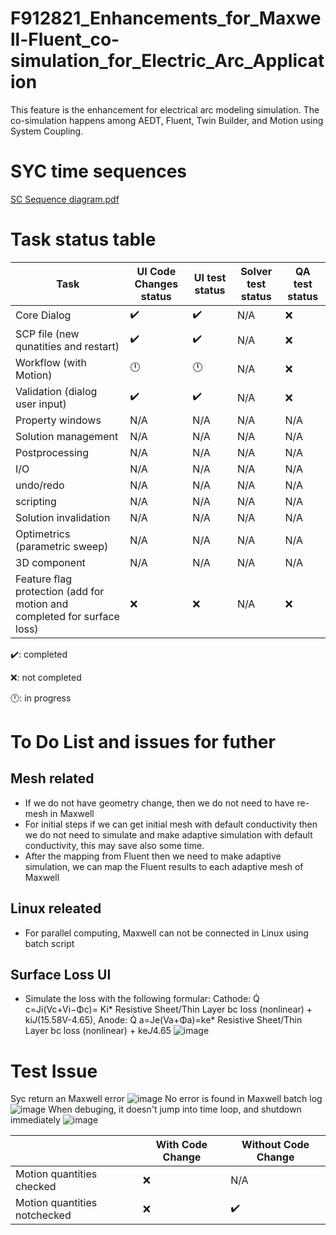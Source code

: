 # F912821_Enhancements_for_Maxwell-Fluent_co-simulation_for_Electric_Arc_Application
This feature is the enhancement for electrical arc modeling simulation. The co-simulation happens among AEDT, Fluent, Twin Builder, and Motion using System Coupling. 

# SYC time sequences
[SC Sequence diagram.pdf](https://github.com/ansysmengli/F912821_Enhancements_for_Maxwell-Fluent_co-simulation_for_Electric_Arc_Application/files/14027905/SC.Sequence.diagram.pdf)



# Task status table
| Task   |   UI Code Changes status |  UI test status |  Solver test status |  QA test status |    
|----------------|---------|---------|---------|---------|
| Core Dialog | :heavy_check_mark:  | :heavy_check_mark: | N/A | ❌
| SCP file (new qunatities and restart)  | :heavy_check_mark:  | :heavy_check_mark: | N/A | ❌
| Workflow (with Motion)  | 🕛  | 🕛 | N/A | ❌
| Validation (dialog user input)  | :heavy_check_mark:  | :heavy_check_mark: | N/A | ❌
| Property windows | N/A  | N/A | N/A | N/A
| Solution management | N/A  | N/A  | N/A | N/A
| Postprocessing | N/A   | N/A  | N/A | N/A
| I/O | N/A  | N/A | N/A | N/A
| undo/redo | N/A  | N/A | N/A | N/A
| scripting | N/A  | N/A | N/A | N/A
| Solution invalidation | N/A  |  N/A  | N/A | N/A
| Optimetrics (parametric sweep)  | N/A  | N/A | N/A | N/A
| 3D component | N/A  | N/A | N/A | N/A
| Feature flag protection (add for motion and completed for surface loss)  | ❌  | ❌ | N/A | ❌

:heavy_check_mark:: completed

❌: not completed

🕛: in progress


# To Do List and issues for futher
## Mesh related
- If we do not have geometry change, then we do not need to have re-mesh in Maxwell
- For initial steps if we can get initial mesh with default conductivity then we do not need to simulate and make adaptive simulation with default conductivity, this may save also some time.
- After the mapping from Fluent then we need to make adaptive simulation, we can map the Fluent results to each adaptive mesh of Maxwell
## Linux releated
- For parallel computing, Maxwell can not be connected in Linux using batch script
## Surface Loss UI
- Simulate the loss with the following formular:
Cathode: Q̇ c=Ji(Vc+Vi−Φc)= Ki* Resistive Sheet/Thin Layer bc loss (nonlinear) + ki*J*(15.58V-4.65), Anode: Q̇ a=Je(Va+Φa)=ke* Resistive Sheet/Thin Layer bc loss (nonlinear)  + ke*J*4.65
![image](https://github.com/ansysmengli/F912821_Enhancements_for_Maxwell-Fluent_co-simulation_for_Electric_Arc_Application/assets/110839247/eb653e63-a24d-4f19-afb8-0fac1bf8b8ce)


# Test Issue

Syc return an Maxwell error
![image](https://github.com/ansysmengli/F912821_Enhancements_for_Maxwell-Fluent_co-simulation_for_Electric_Arc_Application/assets/110839247/29bfd8bf-dab6-4902-9ab6-05b5885778c1)
No error is found in Maxwell batch log
![image](https://github.com/ansysmengli/F912821_Enhancements_for_Maxwell-Fluent_co-simulation_for_Electric_Arc_Application/assets/110839247/c1282928-8602-4852-9ada-c798e1c29b55)
When debuging, it doesn't jump into time loop, and shutdown immediately
![image](https://github.com/ansysmengli/F912821_Enhancements_for_Maxwell-Fluent_co-simulation_for_Electric_Arc_Application/assets/110839247/b855dbe9-8449-42b7-b9fc-aa1ed0632af2)



|    |   With Code Change |  Without Code Change |    
|----------------|---------|---------|
| Motion quantities checked | ❌ | N/A |
| Motion quantities notchecked | ❌ |  :heavy_check_mark:  |

